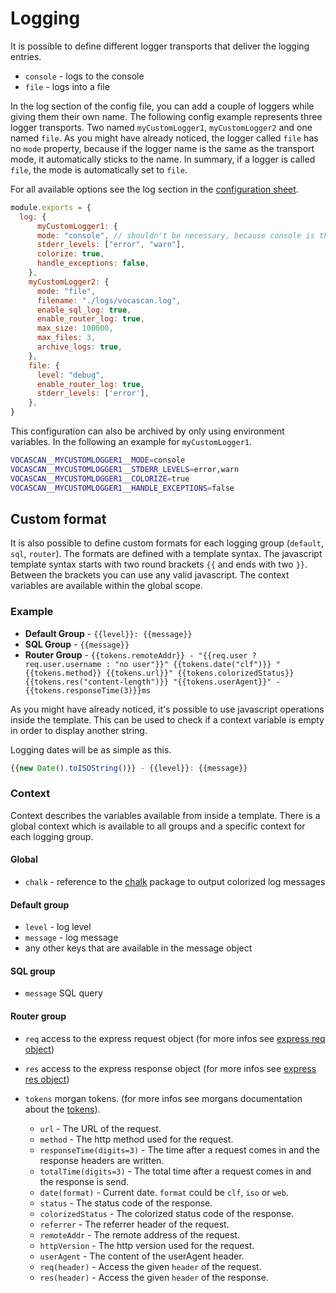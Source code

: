 # Logging

It is possible to define different logger transports that deliver the logging entries.

- `console` - logs to the console
- `file` - logs into a file

In the log section of the config file, you can add a couple of loggers while giving them their own name. The following
config example represents three logger transports. Two named `myCustomLogger1`, `myCustomLogger2` and one named `file`.
As you might have already noticed, the logger called `file` has no `mode` property, because if the logger name is the
same as the transport mode, it automatically sticks to the name. In summary, if a logger is called `file`, the mode is
automatically set to `file`.

For all available options see the log section in the [configuration sheet](vocascan-server/configuration?id=log-log).

```js
module.exports = {
  log: {
      myCustomLogger1: {
      mode: "console", // shouldn't be necessary, because console is the default
      stderr_levels: ["error", "warn"],
      colorize: true,
      handle_exceptions: false,
    },
    myCustomLogger2: {
      mode: "file",
      filename: "./logs/vocascan.log",
      enable_sql_log: true,
      enable_router_log: true,
      max_size: 100000,
      max_files: 3,
      archive_logs: true,
    },
    file: {
      level: "debug",
      enable_router_log: true,
      stderr_levels: ['error'],
    },
}
```

This configuration can also be archived by only using environment variables. In the following an example for
`myCustomLogger1`.

```bash
VOCASCAN__MYCUSTOMLOGGER1__MODE=console
VOCASCAN__MYCUSTOMLOGGER1__STDERR_LEVELS=error,warn
VOCASCAN__MYCUSTOMLOGGER1__COLORIZE=true
VOCASCAN__MYCUSTOMLOGGER1__HANDLE_EXCEPTIONS=false
```

## Custom format

It is also possible to define custom formats for each logging group (`default`, `sql`, `router`). The formats are
defined with a template syntax. The javascript template syntax starts with two round brackets `{{` and ends with two
`}}`. Between the brackets you can use any valid javascript. The context variables are available within the global
scope.

### Example

- **Default Group** - `{{level}}: {{message}}`
- **SQL Group** - `{{message}}`
- **Router Group** -
  `{{tokens.remoteAddr}} - "{{req.user ? req.user.username : "no user"}}" {{tokens.date("clf")}} "{{tokens.method}} {{tokens.url}}" {{tokens.colorizedStatus}} {{tokens.res("content-length")}} "{{tokens.userAgent}}" - {{tokens.responseTime(3)}}ms`

As you might have already noticed, it's possible to use javascript operations inside the template. This can be used to
check if a context variable is empty in order to display another string.

Logging dates will be as simple as this.

```js
{{new Date().toISOString()}} - {{level}}: {{message}}
```

### Context

Context describes the variables available from inside a template. There is a global context which is available to all
groups and a specific context for each logging group.

#### Global

- `chalk` - reference to the [chalk](https://www.npmjs.com/package/chalk) package to output colorized log messages

#### Default group

- `level` - log level
- `message` - log message
- any other keys that are available in the message object

#### SQL group

- `message` SQL query

#### Router group

- `req` access to the express request object (for more infos see
  [express req object](https://expressjs.com/en/5x/api.html#req))
- `res` access to the express response object (for more infos see
  [express res object](https://expressjs.com/en/5x/api.html#res))
- `tokens` morgan tokens. (for more infos see morgans documentation about the
  [tokens](https://www.npmjs.com/package/morgan#tokens)).

  - `url` - The URL of the request.
  - `method` - The http method used for the request.
  - `responseTime(digits=3)` - The time after a request comes in and the response headers are written.
  - `totalTime(digits=3)` - The total time after a request comes in and the response is send.
  - `date(format)` - Current date. `format` could be `clf`, `iso` or `web`.
  - `status` - The status code of the response.
  - `colorizedStatus` - The colorized status code of the response.
  - `referrer` - The referrer header of the request.
  - `remoteAddr` - The remote address of the request.
  - `httpVersion` - The http version used for the request.
  - `userAgent` - The content of the userAgent header.
  - `req(header)` - Access the given `header` of the request.
  - `res(header)` - Access the given `header` of the response.
